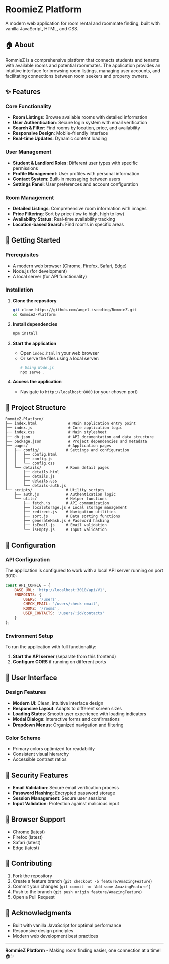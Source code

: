 # RoomieZ Platform

A modern web application for room rental and roommate finding, built with vanilla JavaScript, HTML, and CSS.

## 🏠 About

RommieZ is a comprehensive platform that connects students and tenants with available rooms and potential roommates. The application provides an intuitive interface for browsing room listings, managing user accounts, and facilitating connections between room seekers and property owners.

## ✨ Features

### Core Functionality
- **Room Listings**: Browse available rooms with detailed information
- **User Authentication**: Secure login system with email verification
- **Search & Filter**: Find rooms by location, price, and availability
- **Responsive Design**: Mobile-friendly interface
- **Real-time Updates**: Dynamic content loading

### User Management
- **Student & Landlord Roles**: Different user types with specific permissions
- **Profile Management**: User profiles with personal information
- **Contact System**: Built-in messaging between users
- **Settings Panel**: User preferences and account configuration

### Room Management
- **Detailed Listings**: Comprehensive room information with images
- **Price Filtering**: Sort by price (low to high, high to low)
- **Availability Status**: Real-time availability tracking
- **Location-based Search**: Find rooms in specific areas

## 🚀 Getting Started

### Prerequisites
- A modern web browser (Chrome, Firefox, Safari, Edge)
- Node.js (for development)
- A local server (for API functionality)

### Installation

1. **Clone the repository**
   ```bash
   git clone https://github.com/angel-iscoding/RommieZ.git
   cd RommieZ-Platform
   ```

2. **Install dependencies**
   ```bash
   npm install
   ```

3. **Start the application**
   - Open `index.html` in your web browser
   - Or serve the files using a local server:
     ```bash
     # Using Node.js
     npx serve .
     ```

4. **Access the application**
   - Navigate to `http://localhost:8000` (or your chosen port)

## 📁 Project Structure

```
RommieZ-Platform/
├── index.html              # Main application entry point
├── index.js                # Core application logic
├── index.css               # Main stylesheet
├── db.json                 # API documentation and data structure
├── package.json            # Project dependencies and metadata
├── pages/                  # Application pages
│   ├── config/            # Settings and configuration
│   │   ├── config.html
│   │   ├── config.js
│   │   └── config.css
│   └── details/           # Room detail pages
│       ├── details.html
│       ├── details.js
│       ├── details.css
│       └── details-auth.js
└── scripts/               # Utility scripts
    ├── auth.js            # Authentication logic
    └── utils/             # Helper functions
        ├── fetch.js       # API communication
        ├── localStorage.js # Local storage management
        ├── redirect.js    # Navigation utilities
        ├── sort.js        # Data sorting functions
        ├── generateHash.js # Password hashing
        ├── isEmail.js     # Email validation
        └── isEmpty.js     # Input validation
```

## 🔧 Configuration

### API Configuration
The application is configured to work with a local API server running on port 3010:

```javascript
const API_CONFIG = {
    BASE_URL: 'http://localhost:3010/api/V1',
    ENDPOINTS: {
        USERS: '/users',
        CHECK_EMAIL: '/users/check-email',
        ROOMZ: '/roomz',
        USER_CONTACTS: '/users/:id/contacts'
    }
};
```

### Environment Setup
To run the application with full functionality:

1. **Start the API server** (separate from this frontend)
2. **Configure CORS** if running on different ports

## 🎨 User Interface

### Design Features
- **Modern UI**: Clean, intuitive interface design
- **Responsive Layout**: Adapts to different screen sizes
- **Loading States**: Smooth user experience with loading indicators
- **Modal Dialogs**: Interactive forms and confirmations
- **Dropdown Menus**: Organized navigation and filtering

### Color Scheme
- Primary colors optimized for readability
- Consistent visual hierarchy
- Accessible contrast ratios

## 🔐 Security Features

- **Email Validation**: Secure email verification process
- **Password Hashing**: Encrypted password storage
- **Session Management**: Secure user sessions
- **Input Validation**: Protection against malicious input

## 📱 Browser Support

- Chrome (latest)
- Firefox (latest)
- Safari (latest)
- Edge (latest)

## 🤝 Contributing

1. Fork the repository
2. Create a feature branch (`git checkout -b feature/AmazingFeature`)
3. Commit your changes (`git commit -m 'Add some AmazingFeature'`)
4. Push to the branch (`git push origin feature/AmazingFeature`)
5. Open a Pull Request

## 🙏 Acknowledgments

- Built with vanilla JavaScript for optimal performance
- Responsive design principles
- Modern web development best practices

---

**RommieZ Platform** - Making room finding easier, one connection at a time! 🏠✨
